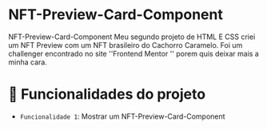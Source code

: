 # NFT-Preview-Card-Component
NFT-Preview-Card-Component Meu segundo projeto de HTML E CSS criei um NFT Preview com um NFT brasileiro do Cachorro Caramelo.  Foi um challenger encontrado no site ''Frontend Mentor '' porem quis deixar mais a minha cara.

# :hammer: Funcionalidades do projeto

- `Funcionalidade 1`: Mostrar um NFT-Preview-Card-Component

